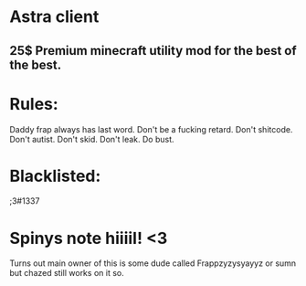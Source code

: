 # Astra client
## 25$ Premium minecraft utility mod for the best of the best.

# Rules:
Daddy frap always has last word.
Don't be a fucking retard.
Don't shitcode.
Don't autist.
Don't skid.
Don't leak.
Do bust.
# Blacklisted:
;3#1337



# Spinys note hiiiiI! <3

Turns out main owner of this is some dude called Frappzyzysyayyz or sumn but chazed still works on it so.
